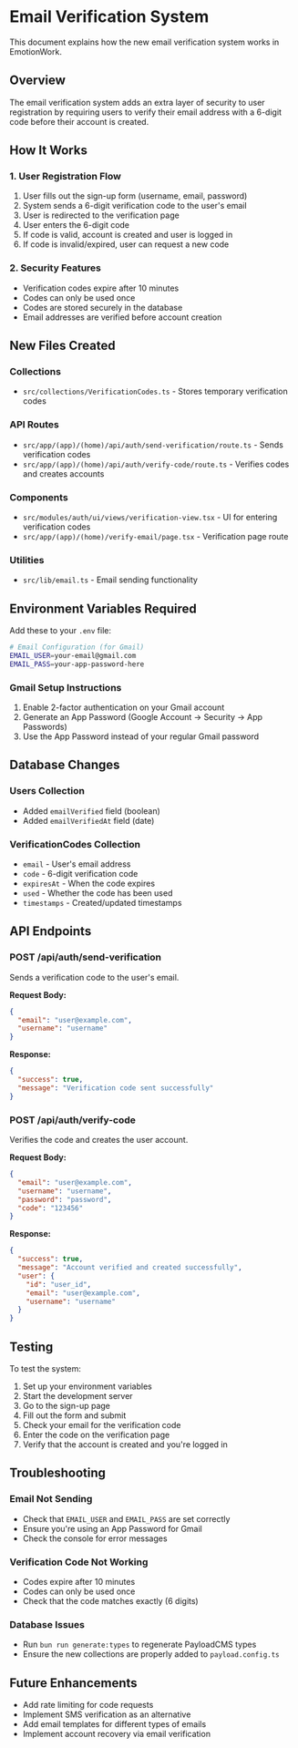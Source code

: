 # Email Verification System

This document explains how the new email verification system works in EmotionWork.

## Overview

The email verification system adds an extra layer of security to user registration by requiring users to verify their email address with a 6-digit code before their account is created.

## How It Works

### 1. User Registration Flow

1. User fills out the sign-up form (username, email, password)
2. System sends a 6-digit verification code to the user's email
3. User is redirected to the verification page
4. User enters the 6-digit code
5. If code is valid, account is created and user is logged in
6. If code is invalid/expired, user can request a new code

### 2. Security Features

- Verification codes expire after 10 minutes
- Codes can only be used once
- Codes are stored securely in the database
- Email addresses are verified before account creation

## New Files Created

### Collections

- `src/collections/VerificationCodes.ts` - Stores temporary verification codes

### API Routes

- `src/app/(app)/(home)/api/auth/send-verification/route.ts` - Sends verification codes
- `src/app/(app)/(home)/api/auth/verify-code/route.ts` - Verifies codes and creates accounts

### Components

- `src/modules/auth/ui/views/verification-view.tsx` - UI for entering verification codes
- `src/app/(app)/(home)/verify-email/page.tsx` - Verification page route

### Utilities

- `src/lib/email.ts` - Email sending functionality

## Environment Variables Required

Add these to your `.env` file:

```bash
# Email Configuration (for Gmail)
EMAIL_USER=your-email@gmail.com
EMAIL_PASS=your-app-password-here
```

### Gmail Setup Instructions

1. Enable 2-factor authentication on your Gmail account
2. Generate an App Password (Google Account → Security → App Passwords)
3. Use the App Password instead of your regular Gmail password

## Database Changes

### Users Collection

- Added `emailVerified` field (boolean)
- Added `emailVerifiedAt` field (date)

### VerificationCodes Collection

- `email` - User's email address
- `code` - 6-digit verification code
- `expiresAt` - When the code expires
- `used` - Whether the code has been used
- `timestamps` - Created/updated timestamps

## API Endpoints

### POST /api/auth/send-verification

Sends a verification code to the user's email.

**Request Body:**

```json
{
  "email": "user@example.com",
  "username": "username"
}
```

**Response:**

```json
{
  "success": true,
  "message": "Verification code sent successfully"
}
```

### POST /api/auth/verify-code

Verifies the code and creates the user account.

**Request Body:**

```json
{
  "email": "user@example.com",
  "username": "username",
  "password": "password",
  "code": "123456"
}
```

**Response:**

```json
{
  "success": true,
  "message": "Account verified and created successfully",
  "user": {
    "id": "user_id",
    "email": "user@example.com",
    "username": "username"
  }
}
```

## Testing

To test the system:

1. Set up your environment variables
2. Start the development server
3. Go to the sign-up page
4. Fill out the form and submit
5. Check your email for the verification code
6. Enter the code on the verification page
7. Verify that the account is created and you're logged in

## Troubleshooting

### Email Not Sending

- Check that `EMAIL_USER` and `EMAIL_PASS` are set correctly
- Ensure you're using an App Password for Gmail
- Check the console for error messages

### Verification Code Not Working

- Codes expire after 10 minutes
- Codes can only be used once
- Check that the code matches exactly (6 digits)

### Database Issues

- Run `bun run generate:types` to regenerate PayloadCMS types
- Ensure the new collections are properly added to `payload.config.ts`

## Future Enhancements

- Add rate limiting for code requests
- Implement SMS verification as an alternative
- Add email templates for different types of emails
- Implement account recovery via email verification
